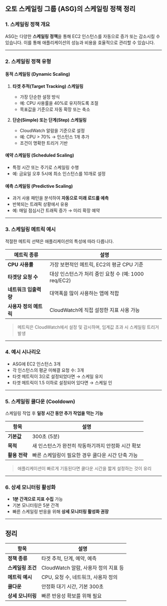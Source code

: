 ## 오토 스케일링 그룹 (ASG)의 스케일링 정책 정리

### 1. 스케일링 정책 개요

ASG는 다양한 **스케일링 정책**을 통해 EC2 인스턴스를 자동으로 증가 또는 감소시킬 수 있습니다.
이를 통해 애플리케이션의 성능과 비용을 효율적으로 관리할 수 있습니다.

---

### 2. 스케일링 정책 유형

#### 동적 스케일링 (Dynamic Scaling)

1. **타겟 추적(Target Tracking) 스케일링**

   * 가장 단순한 설정 방식
   * 예: CPU 사용률을 40%로 유지하도록 조절
   * 목표값을 기준으로 자동 확장 또는 축소

2. **단순(Simple) 또는 단계(Step) 스케일링**

   * CloudWatch 알람을 기준으로 설정
   * 예: CPU > 70% → 인스턴스 1개 추가
   * 조건이 명확한 트리거 기반

#### 예약 스케일링 (Scheduled Scaling)

* 특정 시간 또는 주기로 스케일링 수행
* 예: 금요일 오후 5시에 최소 인스턴스를 10개로 설정

#### 예측 스케일링 (Predictive Scaling)

* 과거 사용 패턴을 분석하여 **자동으로 미래 로드를 예측**
* 반복되는 트래픽 상황에서 유용
* 예: 매일 점심시간 트래픽 증가 → 미리 확장 예약

---

### 3. 스케일링 메트릭 예시

적절한 메트릭 선택은 애플리케이션의 특성에 따라 다릅니다.

| 메트릭 종류         | 설명                                    |
| -------------- | ------------------------------------- |
| **CPU 사용률**    | 가장 보편적인 메트릭, EC2의 평균 CPU 기준           |
| **타겟당 요청 수**   | 대상 인스턴스가 처리 중인 요청 수 (예: 1000 req/EC2) |
| **네트워크 입출력량**  | 대역폭을 많이 사용하는 앱에 적합                    |
| **사용자 정의 메트릭** | CloudWatch에 직접 설정한 지표 사용 가능           |

> 메트릭은 CloudWatch에서 설정 및 감시하며, 임계값 초과 시 스케일링 트리거 발생

---

### 4. 예시 시나리오

* ASG에 EC2 인스턴스 3개
* 각 인스턴스의 평균 미해결 요청 수: 3개
* 타겟 메트릭이 3으로 설정되었다면 → 스케일 유지
* 타겟 메트릭이 1.5 이하로 설정되어 있다면 → 스케일 인

---

### 5. 스케일링 쿨다운 (Cooldown)

스케일링 작업 후 **일정 시간 동안 추가 작업을 막는 기능**

| 항목        | 설명                           |
| --------- | ---------------------------- |
| **기본값**   | 300초 (5분)                    |
| **목적**    | 새 인스턴스가 완전히 작동하기까지 안정화 시간 확보 |
| **활용 전략** | 빠른 스케일링이 필요한 경우 쿨다운 시간 단축 가능 |

> 애플리케이션이 빠르게 기동된다면 쿨다운 시간을 짧게 설정하는 것이 유리

---

### 6. 상세 모니터링 활성화

* **1분 간격으로 지표 수집** 가능
* 기본 모니터링은 5분 간격
* 빠른 스케일링 반응을 위해 **상세 모니터링 활성화 권장**

---

## 정리

| 항목          | 설명                         |
| ----------- | -------------------------- |
| **정책 종류**   | 타겟 추적, 단계, 예약, 예측          |
| **스케일링 조건** | CloudWatch 알람, 사용자 정의 지표 등 |
| **메트릭 예시**  | CPU, 요청 수, 네트워크, 사용자 정의    |
| **쿨다운**     | 안정화 대기 시간, 기본 300초         |
| **상세 모니터링** | 빠른 반응성 확보를 위해 필요           |
